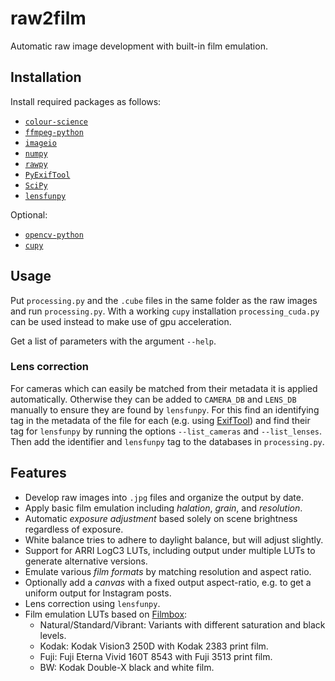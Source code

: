 # raw2film
Automatic raw image development with built-in film emulation.

## Installation
Install required packages as follows:
- [`colour-science`](https://pypi.org/project/colour-science/)
- [`ffmpeg-python`](https://pypi.org/project/ffmpeg-python/)
- [`imageio`](https://pypi.org/project/imageio/)
- [`numpy`](https://pypi.org/project/numpy/)
- [`rawpy`](https://pypi.org/project/rawpy/)
- [`PyExifTool`](https://pypi.org/project/PyExifTool/)
- [`SciPy`](https://pypi.org/project/SciPy/)
- [`lensfunpy`](https://pypi.org/project/lensfunpy/)

Optional:
- [`opencv-python`](https://pypi.org/project/opencv-python/)
- [`cupy`](https://pypi.org/project/cupy/)

## Usage
Put `processing.py` and the `.cube` files in the same folder as the raw images and run `processing.py`.
With a working `cupy` installation `processing_cuda.py` can be used instead to make use of gpu acceleration.

Get a list of parameters with the argument `--help`.

### Lens correction
For cameras which can easily be matched from their metadata it is applied automatically.
Otherwise they can be added to `CAMERA_DB` and `LENS_DB` manually to ensure they are found by `lensfunpy`.
For this find an identifying tag in the metadata of the file for each (e.g. using [ExifTool](https://exiftool.org/)) and find their tag for `lensfunpy` by running the options `--list_cameras` and `--list_lenses`.
Then add the identifier and `lensfunpy` tag to the databases in `processing.py`.

## Features
- Develop raw images into `.jpg` files and organize the output by date.
- Apply basic film emulation including _halation_, _grain_, and _resolution_.
- Automatic _exposure adjustment_ based solely on scene brightness regardless of exposure.
- White balance tries to adhere to daylight balance, but will adjust slightly.
- Support for ARRI LogC3 LUTs, including output under multiple LUTs to generate alternative versions.
- Emulate various _film formats_ by matching resolution and aspect ratio.
- Optionally add a _canvas_ with a fixed output aspect-ratio, e.g. to get a uniform output for Instagram posts.
- Lens correction using `lensfunpy`.
- Film emulation LUTs based on [Filmbox](https://videovillage.com/filmbox/):
  - Natural/Standard/Vibrant: Variants with different saturation and black levels.
  - Kodak: Kodak Vision3 250D with Kodak 2383 print film.
  - Fuji: Fuji Eterna Vivid 160T 8543 with Fuji 3513 print film.
  - BW: Kodak Double-X black and white film.
